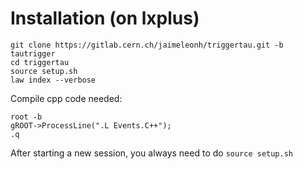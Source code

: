 # Installation (on lxplus)

```
git clone https://gitlab.cern.ch/jaimeleonh/triggertau.git -b tautrigger
cd triggertau
source setup.sh
law index --verbose
```

Compile cpp code needed:
```
root -b
gROOT->ProcessLine(".L Events.C++");
.q
```


After starting a new session, you always need to do ``` source setup.sh ```
